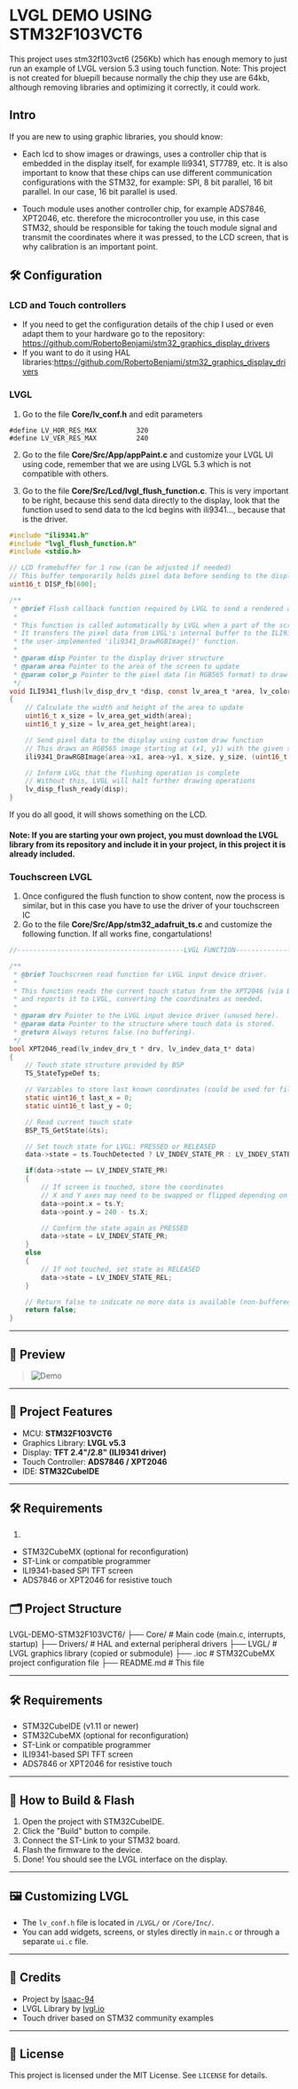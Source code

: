 # **LVGL DEMO USING STM32F103VCT6**
 
 This project uses stm32f103vct6 (256Kb) which has enough memory to just run an example of LVGL version 5.3 using touch function. 
Note: This project is not created for bluepill because normally the chip they use are 64kb, although removing libraries and optimizing it correctly, it could work.

## Intro
If you are new to using graphic libraries, you should know: 
- Each lcd to show images or drawings, uses a controller chip that is embedded in the display itself, for example Ili9341, ST7789, etc.
It is also important to know that these chips can use different communication configurations with the STM32, for example: SPI, 8 bit parallel, 16 bit parallel. In our case, 16 bit parallel is used.

- Touch module uses another controller chip, for example ADS7846, XPT2046, etc. therefore the microcontroller you use, in this case STM32, should be responsible for taking the touch module signal and transmit the coordinates where it was pressed, to the LCD screen, that is why calibration is an important point.

## 🛠️ Configuration
### LCD and Touch controllers

- If you need to get the configuration details of the chip I used or even adapt them to your hardware go to the repository: https://github.com/RobertoBenjami/stm32_graphics_display_drivers
- If you want to do it using HAL libraries:https://github.com/RobertoBenjami/stm32_graphics_display_drivers 

### LVGL
1. Go to the file **Core/lv_conf.h** and edit parameters
```
#define LV_HOR_RES_MAX          320
#define LV_VER_RES_MAX          240
```  
2. Go to the file **Core/Src/App/appPaint.c** and customize your LVGL UI using code, remember that we are using LVGL 5.3 which is not compatible with others. 

3. Go to the file **Core/Src/Lcd/lvgl_flush_function.c**. This is very important to be right, because this send data directly to the display, look that the function used to send data to the lcd begins with ili9341..., because that is the driver. 

```c
#include "ili9341.h"
#include "lvgl_flush_function.h"
#include <stdio.h>

// LCD framebuffer for 1 row (can be adjusted if needed)
// This buffer temporarily holds pixel data before sending to the display
uint16_t DISP_fb[600];

/**
 * @brief Flush callback function required by LVGL to send a rendered area to the display.
 *
 * This function is called automatically by LVGL when a part of the screen needs to be redrawn.
 * It transfers the pixel data from LVGL's internal buffer to the ILI9341 display using
 * the user-implemented 'ili9341_DrawRGBImage()' function.
 *
 * @param disp Pointer to the display driver structure
 * @param area Pointer to the area of the screen to update
 * @param color_p Pointer to the pixel data (in RGB565 format) to draw
 */
void ILI9341_flush(lv_disp_drv_t *disp, const lv_area_t *area, lv_color_t *color_p)
{
    // Calculate the width and height of the area to update
    uint16_t x_size = lv_area_get_width(area);
    uint16_t y_size = lv_area_get_height(area);

    // Send pixel data to the display using custom draw function
    // This draws an RGB565 image starting at (x1, y1) with the given size
    ili9341_DrawRGBImage(area->x1, area->y1, x_size, y_size, (uint16_t *)color_p);

    // Inform LVGL that the flushing operation is complete
    // Without this, LVGL will halt further drawing operations
    lv_disp_flush_ready(disp);
}

```
If you do all good, it will shows something on the LCD.

#### Note: If you are starting your own project, you must download the LVGL library from its repository and include it in your project, in this project it is already included.


### Touchscreen LVGL
1. Once configured the flush function to show content, now the process is similar, but in this case you have to use the driver of your touchscreen IC
2. Go to the file **Core/Src/App/stm32_adafruit_ts.c** and customize the following function. If all works fine, congartulations!

```c
//------------------------------------------LVGL FUNCTION----------------------------------------------------------------

/**
 * @brief Touchscreen read function for LVGL input device driver.
 *
 * This function reads the current touch status from the XPT2046 (via BSP),
 * and reports it to LVGL, converting the coordinates as needed.
 *
 * @param drv Pointer to the LVGL input device driver (unused here).
 * @param data Pointer to the structure where touch data is stored.
 * @return Always returns false (no buffering).
 */
bool XPT2046_read(lv_indev_drv_t * drv, lv_indev_data_t* data)
{
    // Touch state structure provided by BSP
    TS_StateTypeDef ts;

    // Variables to store last known coordinates (could be used for filtering or averaging)
    static uint16_t last_x = 0;
    static uint16_t last_y = 0;

    // Read current touch state
    BSP_TS_GetState(&ts);

    // Set touch state for LVGL: PRESSED or RELEASED
    data->state = ts.TouchDetected ? LV_INDEV_STATE_PR : LV_INDEV_STATE_REL;

    if(data->state == LV_INDEV_STATE_PR)
    {
        // If screen is touched, store the coordinates
        // X and Y axes may need to be swapped or flipped depending on the orientation
        data->point.x = ts.Y;
        data->point.y = 240 - ts.X;

        // Confirm the state again as PRESSED
        data->state = LV_INDEV_STATE_PR;
    }
    else
    {
        // If not touched, set state as RELEASED
        data->state = LV_INDEV_STATE_REL;
    }

    // Return false to indicate no more data is available (non-buffered input)
    return false;
}

```
---

## 📸 Preview

> ![Demo](assets/demoLVGL.gif)

---

## 🧩 Project Features

- MCU: **STM32F103VCT6**
- Graphics Library: **LVGL v5.3**
- Display: **TFT 2.4"/2.8" (ILI9341 driver)**
- Touch Controller: **ADS7846 / XPT2046**
- IDE: **STM32CubeIDE**

---
## 🛠️ Requirements

1.
- STM32CubeMX (optional for reconfiguration)
- ST-Link or compatible programmer
- ILI9341-based SPI TFT screen
- ADS7846 or XPT2046 for resistive touch

## 🗂️ Project Structure

LVGL-DEMO-STM32F103VCT6/ 
├── Core/ # Main code (main.c, interrupts, startup) ├── Drivers/ # HAL and external peripheral drivers ├── LVGL/ # LVGL graphics library (copied or submodule) ├── .ioc # STM32CubeMX project configuration file ├── README.md # This file

---

## 🛠️ Requirements

- STM32CubeIDE (v1.11 or newer)
- STM32CubeMX (optional for reconfiguration)
- ST-Link or compatible programmer
- ILI9341-based SPI TFT screen
- ADS7846 or XPT2046 for resistive touch

---

## 🧪 How to Build & Flash

1. Open the project with STM32CubeIDE.
2. Click the "Build" button to compile.
3. Connect the ST-Link to your STM32 board.
4. Flash the firmware to the device.
5. Done! You should see the LVGL interface on the display.

---

## 🖼️ Customizing LVGL

- The `lv_conf.h` file is located in `/LVGL/` or `/Core/Inc/`.
- You can add widgets, screens, or styles directly in `main.c` or through a separate `ui.c` file.

---

## 🧠 Credits

- Project by [Isaac-94](https://github.com/Isaac-94)
- LVGL Library by [lvgl.io](https://lvgl.io)
- Touch driver based on STM32 community examples

---

## 📄 License

This project is licensed under the MIT License. See `LICENSE` for details.